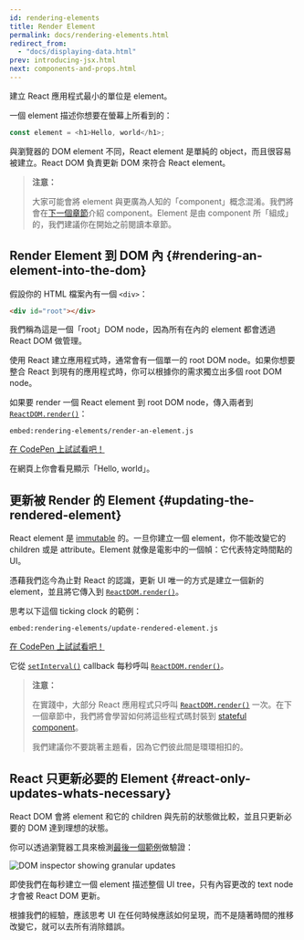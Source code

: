 ```yaml
---
id: rendering-elements
title: Render Element
permalink: docs/rendering-elements.html
redirect_from:
  - "docs/displaying-data.html"
prev: introducing-jsx.html
next: components-and-props.html
---
```


建立 React 應用程式最小的單位是 element。

一個 element 描述你想要在螢幕上所看到的：

```js
const element = <h1>Hello, world</h1>;
```

與瀏覽器的 DOM element 不同，React element 是單純的 object，而且很容易被建立。React DOM 負責更新 DOM 來符合 React element。

>**注意：**
>
>大家可能會將 element 與更廣為人知的「component」概念混淆。我們將會在[下一個章節](/docs/components-and-props.html)介紹 component。Element 是由 component 所「組成」的，我們建議你在開始之前閱讀本章節。

## Render Element 到 DOM 內 {#rendering-an-element-into-the-dom}

假設你的 HTML 檔案內有一個 `<div>`：

```html
<div id="root"></div>
```

我們稱為這是一個「root」DOM node，因為所有在內的 element 都會透過 React DOM 做管理。

使用 React 建立應用程式時，通常會有一個單一的 root DOM node。如果你想要整合 React 到現有的應用程式時，你可以根據你的需求獨立出多個 root DOM node。

如果要 render 一個 React element 到 root DOM node，傳入兩者到 [`ReactDOM.render()`](/docs/react-dom.html#render)：

`embed:rendering-elements/render-an-element.js`

[在 CodePen 上試試看吧！](codepen://rendering-elements/render-an-element)

在網頁上你會看見顯示「Hello, world」。

## 更新被 Render 的 Element {#updating-the-rendered-element}

React element 是 [immutable](https://en.wikipedia.org/wiki/Immutable_object) 的。一旦你建立一個 element，你不能改變它的 children 或是 attribute。Element 就像是電影中的一個幀：它代表特定時間點的 UI。

憑藉我們迄今為止對 React 的認識，更新 UI 唯一的方式是建立一個新的 element，並且將它傳入到 [`ReactDOM.render()`](/docs/react-dom.html#render)。

思考以下這個 ticking clock 的範例：

`embed:rendering-elements/update-rendered-element.js`

[在 CodePen 上試試看吧！](codepen://rendering-elements/update-rendered-element)

它從 [`setInterval()`](https://developer.mozilla.org/en-US/docs/Web/API/WindowTimers/setInterval) callback 每秒呼叫 [`ReactDOM.render()`](/docs/react-dom.html#render)。

>**注意：**
>
>在實踐中，大部分 React 應用程式只呼叫 [`ReactDOM.render()`](/docs/react-dom.html#render) 一次。在下一個章節中，我們將會學習如何將這些程式碼封裝到 [stateful component](/docs/state-and-lifecycle.html)。
>
>我們建議你不要跳著主題看，因為它們彼此間是環環相扣的。

## React 只更新必要的 Element {#react-only-updates-whats-necessary}

React DOM 會將 element 和它的 children 與先前的狀態做比較，並且只更新必要的 DOM 達到理想的狀態。

你可以透過瀏覽器工具來檢測[最後一個範例](codepen://rendering-elements/update-rendered-element)做驗證：

![DOM inspector showing granular updates](../images/docs/granular-dom-updates.gif)

即使我們在每秒建立一個 element 描述整個 UI tree，只有內容更改的 text node 才會被 React DOM 更新。

根據我們的經驗，應該思考 UI 在任何時候應該如何呈現，而不是隨著時間的推移改變它，就可以去所有消除錯誤。
